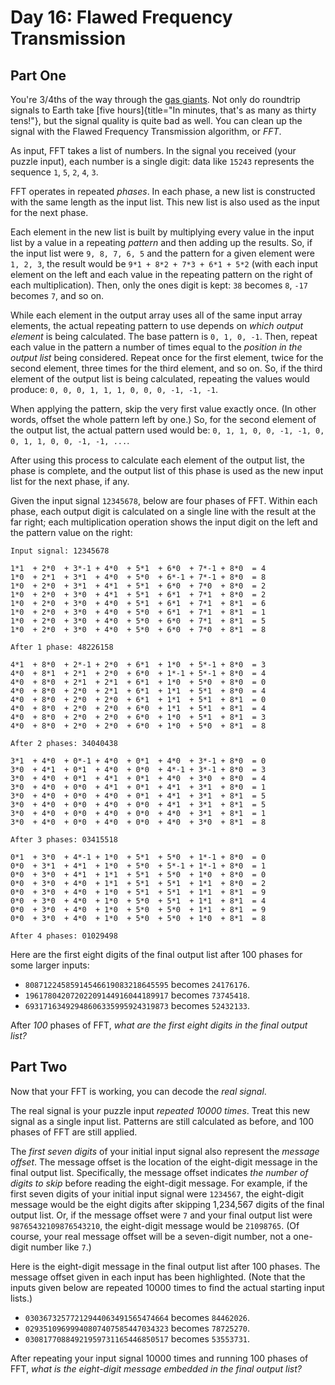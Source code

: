 # Day 16: Flawed Frequency Transmission 

## Part One

You\'re 3/4ths of the way through the [gas
giants](https://en.wikipedia.org/wiki/Gas_giant). Not only do roundtrip
signals to Earth take [five
hours]{title="In minutes, that's as many as thirty tens!"}, but the
signal quality is quite bad as well. You can clean up the signal with
the Flawed Frequency Transmission algorithm, or *FFT*.

As input, FFT takes a list of numbers. In the signal you received (your
puzzle input), each number is a single digit: data like `15243`
represents the sequence `1`, `5`, `2`, `4`, `3`.

FFT operates in repeated *phases*. In each phase, a new list is
constructed with the same length as the input list. This new list is
also used as the input for the next phase.

Each element in the new list is built by multiplying every value in the
input list by a value in a repeating *pattern* and then adding up the
results. So, if the input list were `9, 8, 7, 6, 5` and the pattern for
a given element were `1, 2, 3`, the result would be
`9*1 + 8*2 + 7*3 + 6*1 + 5*2` (with each input element on the left and
each value in the repeating pattern on the right of each
multiplication). Then, only the ones digit is kept: `38` becomes `8`,
`-17` becomes `7`, and so on.

While each element in the output array uses all of the same input array
elements, the actual repeating pattern to use depends on *which output
element* is being calculated. The base pattern is `0, 1, 0, -1`. Then,
repeat each value in the pattern a number of times equal to the
*position in the output list* being considered. Repeat once for the
first element, twice for the second element, three times for the third
element, and so on. So, if the third element of the output list is being
calculated, repeating the values would produce:
`0, 0, 0, 1, 1, 1, 0, 0, 0, -1, -1, -1`.

When applying the pattern, skip the very first value exactly once. (In
other words, offset the whole pattern left by one.) So, for the second
element of the output list, the actual pattern used would be:
`0, 1, 1, 0, 0, -1, -1, 0, 0, 1, 1, 0, 0, -1, -1, ...`.

After using this process to calculate each element of the output list,
the phase is complete, and the output list of this phase is used as the
new input list for the next phase, if any.

Given the input signal `12345678`, below are four phases of FFT. Within
each phase, each output digit is calculated on a single line with the
result at the far right; each multiplication operation shows the input
digit on the left and the pattern value on the right:

    Input signal: 12345678

    1*1  + 2*0  + 3*-1 + 4*0  + 5*1  + 6*0  + 7*-1 + 8*0  = 4
    1*0  + 2*1  + 3*1  + 4*0  + 5*0  + 6*-1 + 7*-1 + 8*0  = 8
    1*0  + 2*0  + 3*1  + 4*1  + 5*1  + 6*0  + 7*0  + 8*0  = 2
    1*0  + 2*0  + 3*0  + 4*1  + 5*1  + 6*1  + 7*1  + 8*0  = 2
    1*0  + 2*0  + 3*0  + 4*0  + 5*1  + 6*1  + 7*1  + 8*1  = 6
    1*0  + 2*0  + 3*0  + 4*0  + 5*0  + 6*1  + 7*1  + 8*1  = 1
    1*0  + 2*0  + 3*0  + 4*0  + 5*0  + 6*0  + 7*1  + 8*1  = 5
    1*0  + 2*0  + 3*0  + 4*0  + 5*0  + 6*0  + 7*0  + 8*1  = 8

    After 1 phase: 48226158

    4*1  + 8*0  + 2*-1 + 2*0  + 6*1  + 1*0  + 5*-1 + 8*0  = 3
    4*0  + 8*1  + 2*1  + 2*0  + 6*0  + 1*-1 + 5*-1 + 8*0  = 4
    4*0  + 8*0  + 2*1  + 2*1  + 6*1  + 1*0  + 5*0  + 8*0  = 0
    4*0  + 8*0  + 2*0  + 2*1  + 6*1  + 1*1  + 5*1  + 8*0  = 4
    4*0  + 8*0  + 2*0  + 2*0  + 6*1  + 1*1  + 5*1  + 8*1  = 0
    4*0  + 8*0  + 2*0  + 2*0  + 6*0  + 1*1  + 5*1  + 8*1  = 4
    4*0  + 8*0  + 2*0  + 2*0  + 6*0  + 1*0  + 5*1  + 8*1  = 3
    4*0  + 8*0  + 2*0  + 2*0  + 6*0  + 1*0  + 5*0  + 8*1  = 8

    After 2 phases: 34040438

    3*1  + 4*0  + 0*-1 + 4*0  + 0*1  + 4*0  + 3*-1 + 8*0  = 0
    3*0  + 4*1  + 0*1  + 4*0  + 0*0  + 4*-1 + 3*-1 + 8*0  = 3
    3*0  + 4*0  + 0*1  + 4*1  + 0*1  + 4*0  + 3*0  + 8*0  = 4
    3*0  + 4*0  + 0*0  + 4*1  + 0*1  + 4*1  + 3*1  + 8*0  = 1
    3*0  + 4*0  + 0*0  + 4*0  + 0*1  + 4*1  + 3*1  + 8*1  = 5
    3*0  + 4*0  + 0*0  + 4*0  + 0*0  + 4*1  + 3*1  + 8*1  = 5
    3*0  + 4*0  + 0*0  + 4*0  + 0*0  + 4*0  + 3*1  + 8*1  = 1
    3*0  + 4*0  + 0*0  + 4*0  + 0*0  + 4*0  + 3*0  + 8*1  = 8

    After 3 phases: 03415518

    0*1  + 3*0  + 4*-1 + 1*0  + 5*1  + 5*0  + 1*-1 + 8*0  = 0
    0*0  + 3*1  + 4*1  + 1*0  + 5*0  + 5*-1 + 1*-1 + 8*0  = 1
    0*0  + 3*0  + 4*1  + 1*1  + 5*1  + 5*0  + 1*0  + 8*0  = 0
    0*0  + 3*0  + 4*0  + 1*1  + 5*1  + 5*1  + 1*1  + 8*0  = 2
    0*0  + 3*0  + 4*0  + 1*0  + 5*1  + 5*1  + 1*1  + 8*1  = 9
    0*0  + 3*0  + 4*0  + 1*0  + 5*0  + 5*1  + 1*1  + 8*1  = 4
    0*0  + 3*0  + 4*0  + 1*0  + 5*0  + 5*0  + 1*1  + 8*1  = 9
    0*0  + 3*0  + 4*0  + 1*0  + 5*0  + 5*0  + 1*0  + 8*1  = 8

    After 4 phases: 01029498

Here are the first eight digits of the final output list after 100
phases for some larger inputs:

-   `80871224585914546619083218645595` becomes `24176176`.
-   `19617804207202209144916044189917` becomes `73745418`.
-   `69317163492948606335995924319873` becomes `52432133`.

After *100* phases of FFT, *what are the first eight digits in the final
output list?*

## Part Two

Now that your FFT is working, you can decode the *real signal*.

The real signal is your puzzle input *repeated 10000 times*. Treat this
new signal as a single input list. Patterns are still calculated as
before, and 100 phases of FFT are still applied.

The *first seven digits* of your initial input signal also represent the
*message offset*. The message offset is the location of the eight-digit
message in the final output list. Specifically, the message offset
indicates *the number of digits to skip* before reading the eight-digit
message. For example, if the first seven digits of your initial input
signal were `1234567`, the eight-digit message would be the eight digits
after skipping 1,234,567 digits of the final output list. Or, if the
message offset were `7` and your final output list were
`98765432109876543210`, the eight-digit message would be `21098765`. (Of
course, your real message offset will be a seven-digit number, not a
one-digit number like `7`.)

Here is the eight-digit message in the final output list after 100
phases. The message offset given in each input has been highlighted.
(Note that the inputs given below are repeated 10000 times to find the
actual starting input lists.)

-   `03036732577212944063491565474664` becomes `84462026`.
-   `02935109699940807407585447034323` becomes `78725270`.
-   `03081770884921959731165446850517` becomes `53553731`.

After repeating your input signal 10000 times and running 100 phases of
FFT, *what is the eight-digit message embedded in the final output
list?*
